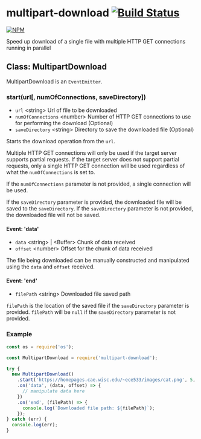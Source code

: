 # multipart-download [![Build Status](https://travis-ci.org/zulhilmizainuddin/multipart-download.svg?branch=master)](https://travis-ci.org/zulhilmizainuddin/multipart-download)

[![NPM](https://nodei.co/npm/multipart-download.png?downloads=true&downloadRank=true&stars=true)](https://nodei.co/npm/multipart-download/)

Speed up download of a single file with multiple HTTP GET connections running in parallel

## Class: MultipartDownload

MultipartDownload is an `EventEmitter`.

### start(url[, numOfConnections, saveDirectory])
- `url` &lt;string&gt; Url of file to be downloaded
- `numOfConnections` &lt;number&gt; Number of HTTP GET connections to use for performing the download (Optional)
- `saveDirectory` &lt;string&gt; Directory to save the downloaded file (Optional)

Starts the download operation from the `url`.

Multiple HTTP GET connections will only be used if the target server supports partial requests.
If the target server does not support partial requests, only a single HTTP GET connection will be used regardless of what the `numOfConnections` is set to.

If the `numOfConnections` parameter is not provided, a single connection will be used.

If the `saveDirectory` parameter is provided, the downloaded file will be saved to the `saveDirectory`.
If the `saveDirectory` parameter is not provided, the downloaded file will not be saved.

#### Event: 'data'
- `data` &lt;string&gt; | &lt;Buffer&gt; Chunk of data received
- `offset` &lt;number&gt; Offset for the chunk of data received

The file being downloaded can be manually constructed and manipulated using the `data` and `offset` received. 

#### Event: 'end'
- `filePath` &lt;string&gt; Downloaded file saved path

`filePath` is the location of the saved file if the `saveDirectory` parameter is provided.
`filePath` will be `null` if the `saveDirectory` parameter is not provided.

### Example

```javascript
const os = require('os');

const MultipartDownload = require('multipart-download');

try {
  new MultipartDownload()
    .start('https://homepages.cae.wisc.edu/~ece533/images/cat.png', 5, os.tmpdir())
    .on('data', (data, offset) => {
      // manipulate data here
    })
    .on('end', (filePath) => {
      console.log(`Downloaded file path: ${filePath}`);
    });
} catch (err) {
  console.log(err);
}
```
